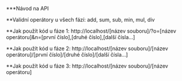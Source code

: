 ***Návod na API

**Validní operátory u všech fází:
add, sum, sub, min, mul, div

**Jak použít kód u fáze 1: 
http://localhost/[název souboru]/?o=[název operátoru]&n=[první číslo],[druhé číslo],[další čísla...]

**Jak použít kód u fáze 2: 
http://localhost/[název souboru]/[název operátoru]/[první číslo]/[druhé číslo]/[další čísla...]

**Jak použít kód u fáze 3: 
http://localhost/[název souboru]/[název operátoru]